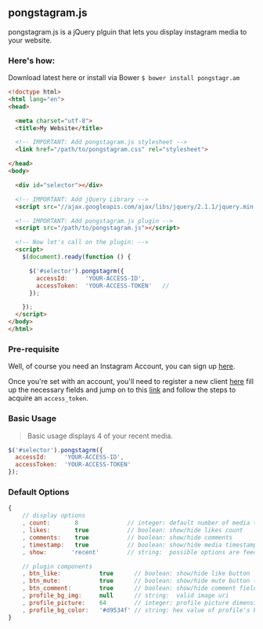 pongstagram.js
--------------

pongstagram.js is a jQuery plguin that lets you display instagram media to your website.

### Here's how:

Download latest here or install via Bower `$ bower install pongstagr.am`

```html
<!doctype html>
<html lang="en">
<head>

  <meta charset="utf-8">
  <title>My Website</title>

  <!-- IMPORTANT: Add pongstagram.js stylesheet -->
  <link href="/path/to/pongstagram.css" rel="stylesheet">

</head>
<body>

  <div id="selector"></div>

  <!-- IMPORTANT: Add jQuery Library -->
  <script src="//ajax.googleapis.com/ajax/libs/jquery/2.1.1/jquery.min.js"></script>

  <!-- IMPORTANT: Add pongstagram.js plugin -->
  <script src="/path/to/pongstagram.js"></script>

  <!-- Now let's call on the plugin: -->
  <script>
    $(document).ready(function () {

      $('#selector').pongstagrm({
        accessId:     'YOUR-ACCESS-ID',
        accessToken:  'YOUR-ACCESS-TOKEN'   //
      });

    });
  </script>
</body>
</html>
```

### Pre-requisite

Well, of course you need an Instagram Account, you can sign up [here](https://instagram.com/accounts/login/).

Once you're set with an account, you'll need to register a new client [here](http://instagram.com/developer/clients/register/)
fill up the necessary fields and jump on to this [link](http://jelled.com/instagram/access-token)
and follow the steps to acquire an `access_token`.

### Basic Usage

> Basic usage displays 4 of your recent media.

```javascript
$('#selector').pongstagrm({
  accessId:     'YOUR-ACCESS-ID',
  accessToken:  'YOUR-ACCESS-TOKEN'
});
```

### Default Options

```javascript
{
    // display options
    , count:       8              // integer: default number of media to be displayed initially
    , likes:       true           // boolean: show/hide likes count
    , comments:    true           // boolean: show/hide comments
    , timestamp:   true           // boolean: show/hide media timestamp
    , show:       'recent'        // string:  possible options are feed, likes, media, profile and tag

    // plugin components
    , btn_like:           true      // boolean: show/hide like button
    , btn_mute:           true      // boolean: show/hide mute button (for video)
    , btn_comment:        true      // boolean: show/hide comment field
    , profile_bg_img:     null      // string:  valid image uri
    , profile_picture:    64        // integer: profile picture dimensions e.g., (128 == 128x128 pixels)
    , profile_bg_color:   '#d9534f' // string: hex value of profile's background-color
}
```
